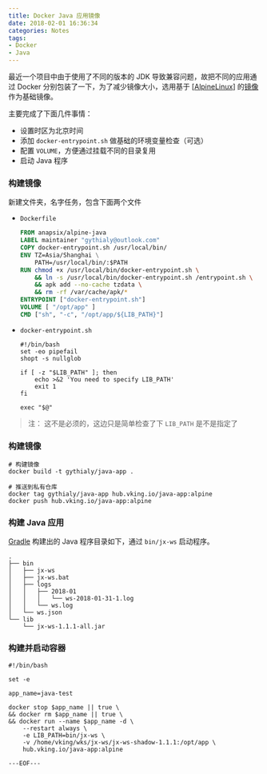 ```yaml
---
title: Docker Java 应用镜像
date: 2018-02-01 16:36:34
categories: Notes
tags:
- Docker
- Java
---
```


最近一个项目中由于使用了不同的版本的 JDK 导致兼容问题，故把不同的应用通过 Docker 分别包装了一下，为了减少镜像大小，选用基于 [[AlpineLinux](http://alpinelinux.org/)] 的[镜像](https://github.com/anapsix/docker-alpine-java)作为基础镜像。

主要完成了下面几件事情：

- 设置时区为北京时间
- 添加 `docker-entrypoint.sh`  做基础的环境变量检查（可选）
- 配置 `VOLUME`，方便通过挂载不同的目录复用
- 启动 Java 程序

<escape><!-- more --></escape>

### 构建镜像
新建文件夹，名字任务，包含下面两个文件

- `Dockerfile` 

  ```dockerfile
  FROM anapsix/alpine-java
  LABEL maintainer "gythialy@outlook.com"
  COPY docker-entrypoint.sh /usr/local/bin/
  ENV TZ=Asia/Shanghai \
      PATH=/usr/local/bin/:$PATH 
  RUN chmod +x /usr/local/bin/docker-entrypoint.sh \
      && ln -s /usr/local/bin/docker-entrypoint.sh /entrypoint.sh \
      && apk add --no-cache tzdata \
      && rm -rf /var/cache/apk/* 
  ENTRYPOINT ["docker-entrypoint.sh"]
  VOLUME [ "/opt/app" ]
  CMD ["sh", "-c", "/opt/app/${LIB_PATH}"]
  ```
- `docker-entrypoint.sh` 

  ```shell
  #!/bin/bash
  set -eo pipefail
  shopt -s nullglob

  if [ -z "$LIB_PATH" ]; then
      echo >&2 'You need to specify LIB_PATH'
      exit 1
  fi

  exec "$@"
  ```
> 注： 这不是必须的，这边只是简单检查了下 `LIB_PATH` 是不是指定了

### 构建镜像

```shell
# 构建镜像
docker build -t gythialy/java-app . 

# 推送到私有仓库
docker tag gythialy/java-app hub.vking.io/java-app:alpine 
docker push hub.vking.io/java-app:alpine 
```

### 构建 Java 应用

[Gradle](https://gradle.org/) 构建出的 Java 程序目录如下，通过 `bin/jx-ws` 启动程序。 
```
.
├── bin
│   ├── jx-ws
│   ├── jx-ws.bat
│   ├── logs
│   │   ├── 2018-01
│   │   │   └── ws-2018-01-31-1.log
│   │   └── ws.log
│   └── ws.json
└── lib
    └── jx-ws-1.1.1-all.jar

```
### 构建并启动容器

```shell
#!/bin/bash

set -e

app_name=java-test

docker stop $app_name || true \
&& docker rm $app_name || true \
&& docker run --name $app_name -d \
    --restart always \
    -e LIB_PATH=bin/jx-ws \
    -v /home/vking/wks/jx-ws/jx-ws-shadow-1.1.1:/opt/app \
    hub.vking.io/java-app:alpine
```


`---EOF---`